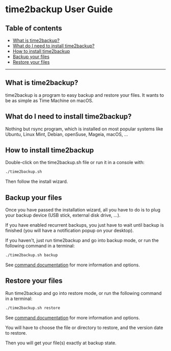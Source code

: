 # time2backup User Guide

## Table of contents
* [What is time2backup?](#whatisit)
* [What do I need to install time2backup?](#requirements)
* [How to install time2backup](#install)
* [Backup your files](#backup)
* [Restore your files](#restore)

---------------------------------------------------------------

<a name="whatisit"></a>
## What is time2backup?
time2backup is a program to easy backup and restore your files.
It wants to be as simple as Time Machine on macOS.

<a name="requirements"></a>
## What do I need to install time2backup?
Nothing but rsync program, which is installed on most popular systems like Ubuntu,
Linux Mint, Debian, openSuse, Mageia, macOS, ...

<a name="install"></a>
## How to install time2backup
Double-click on the time2backup.sh file or run it in a console with:
```bash
./time2backup.sh
```

Then follow the install wizard.

<a name="backup"></a>
## Backup your files
Once you have passed the installation wizard, all you have to do is to plug your
backup device (USB stick, external disk drive, ...).

If you have enabled recurrent backups, you just have to wait until backup is finished
(you will have a notification popup on your desktop).

If you haven't, just run time2backup and go into backup mode, or run the following command in a terminal:
```bash
./time2backup.sh backup
```
See [command documentation](command.md) for more information and options.


<a name="restore"></a>
## Restore your files
Run time2backup and go into restore mode, or run the following command in a terminal:
```bash
./time2backup.sh restore
```
See [command documentation](command.md) for more information and options.

You will have to choose the file or directory to restore, and the version date to restore.

Then you will get your file(s) exactly at backup state.
